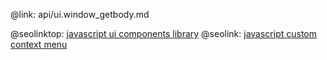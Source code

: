 @link: api/ui.window_getbody.md

@seolinktop: [javascript ui components library](https://webix.com)
@seolink: [javascript custom context menu](https://webix.com/widget/contextmenu/)